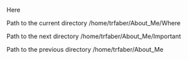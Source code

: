 Here


Path to the current directory /home/trfaber/About_Me/Where

Path to the next directory /home/trfaber/About_Me/Important

Path to the previous directory /home/trfaber/About_Me
